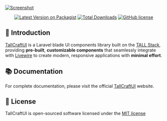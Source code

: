[![Screenshot](https://tallcraftui.developermithu.com/assets/img/tallcraftui-website.png "Official Documentation Site")](https://tallcraftui.developermithu.com)

<p align="center">
 <a href="https://packagist.org/packages/developermithu/tallcraftui"><img src="https://img.shields.io/packagist/v/developermithu/tallcraftui?style=flat-square" alt="Latest Version on Packagist"></a>
 <a href="https://packagist.org/packages/developermithu/tallcraftui"><img src="https://img.shields.io/packagist/dt/developermithu/tallcraftui?style=flat-square" alt="Total Downloads"></a>
 <a href="https://github.com/developermithu/tallcraftui?tab=MIT-1-ov-file"><img src="https://img.shields.io/github/license/developermithu/tallcraftui?style=flat-square" alt="GitHub license"></a>
</p>


## 🚀 Introduction 

[TallCraftUI](https://tallcraftui.developermithu.com) is a Laravel blade UI components library built on the [TALL Stack](https://tallstack.dev), providing **pre-built**, **customizable components** that seamlessly integrate with [Livewire](https://livewire.laravel.com) to create modern, responsive applications with **minimal effort**.


## 📚 Documentation

For complete documentation, please visit the official [TallCraftUI](https://tallcraftui.developermithu.com) website.

## 📝 License

TallCraftUI is open-sourced software licensed under the [MIT license](https://github.com/developermithu/tallcraftui?tab=MIT-1-ov-file)

